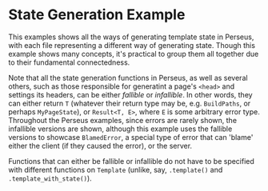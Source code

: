 # State Generation Example

This examples shows all the ways of generating template state in Perseus, with each file representing a different way of generating state. Though this example shows many concepts, it's practical to group them all together due to their fundamental connectedness.

Note that all the state generation functions in Perseus, as well as several others, such as those responsible for generatint a page's `<head>` and settings its headers, can be either *fallible* or *infallible*. In other words, they can either return `T` (whatever their return type may be, e.g. `BuildPaths`, or perhaps `MyPageState`), or `Result<T, E>`, where `E` is some arbitrary error type. Throughout the Perseus examples, since errors are rarely shown, the infallible versions are shown, although this example uses the fallible versions to showcase `BlamedError`, a special type of error that can 'blame' either the client (if they caused the error), or the server.

Functions that can either be fallible or infallible do not have to be specified with different functions on `Template` (unlike, say, `.template()` and `.template_with_state()`).
